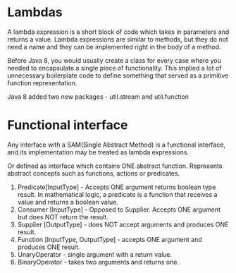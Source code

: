 # Lambdas
A lambda expression is a short block of code which takes in parameters and returns a value.
Lambda expressions are similar to methods, but they do not need a name and they can be implemented right in the body of a method.

Before Java 8, you would usually create a class for every case where you needed to encapsulate a single piece of functionality. 
This implied a lot of unnecessary boilerplate code to define something that served as a primitive function representation.

Java 8 added two new packages - util.stream and util.function

# Functional interface 

Any interface with a SAM(Single Abstract Method) is a functional interface, and its implementation may be treated as lambda expressions.

Or defined as interface which contains ONE abstract function.
Represents abstract concepts such as functions, actions or predicates.

1. Predicate[InputType] - Accepts ONE argument returns boolean type result. In mathematical logic, a predicate is a function that receives a value and returns a boolean value.
2. Consumer [InputType] - Opposed to Supplier. Accepts ONE argument but does NOT return the result.
3. Supplier [OutputType] - does NOT accept arguments and produces ONE result.
4. Function [InputType, OutputType] - accepts ONE argument and produces ONE result.
5. UnaryOperator - single argument with a return value.
6. BinaryOperator - takes two arguments and returns one.
